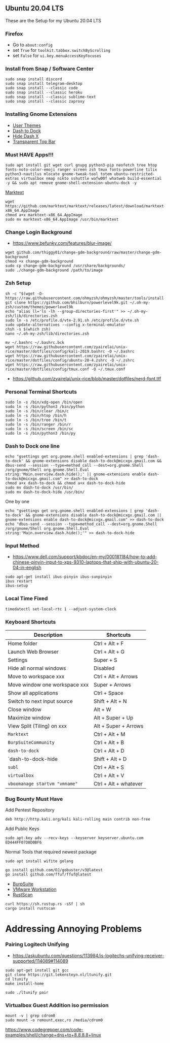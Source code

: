 ## Ubuntu 20.04 LTS
These are the Setup for my Ubuntu 20.04 LTS

### Firefox
- Go to `about:config`  
- set `True` for `toolkit.tabbox.switchByScrolling`
- set `False` for `ui.key.menuAccessKeyFocuses`

### Install from Snap / Software Center
```
sudo snap install discord
sudo snap install telegram-desktop
sudo snap install --classic code
sudo snap install --classic heroku
sudo snap install --classic sublime-text
sudo snap install --classic zaproxy
```

### Installing Gnome Extensions
- [User Themes](https://extensions.gnome.org/extension/19/user-themes/)
- [Dash to Dock](https://extensions.gnome.org/extension/307/dash-to-dock/)
- [Hide Dash X](https://extensions.gnome.org/extension/805/hide-dash/)
- [Transparent Top Bar](https://extensions.gnome.org/extension/1708/transparent-top-bar/)

### Must HAVE Apps!!!
```
sudo apt install git wget curl gnupg python3-pip neofetch tree htop fonts-noto-color-emoji ranger screen zsh tmux fonts-powerline tilix python3-nautilus mlocate gnome-tweak-tool totem ubuntu-restricted-extras virtualbox nmap nikto sshuttle wafw00f whatweb build-essential -y && sudo apt remove gnome-shell-extension-ubuntu-dock -y
```

[Marktext](https://marktext.app/)
```
wget https://github.com/marktext/marktext/releases/latest/download/marktext-x86_64.AppImage
chmod a+x marktext-x86_64.AppImage
sudo mv marktext-x86_64.AppImage /usr/bin/marktext
```

### Change Login Background
- https://www.befunky.com/features/blur-image/
```
wget github.com/thiggy01/change-gdm-background/raw/master/change-gdm-background
chmod +x change-gdm-background
sudo cp change-gdm-background /usr/share/backgrounds/
sudo ./change-gdm-background /path/to/image
```

### Zsh Setup
```
sh -c "$(wget -O- https://raw.githubusercontent.com/ohmyzsh/ohmyzsh/master/tools/install.sh)"
git clone https://github.com/bhilburn/powerlevel9k.git ~/.oh-my-zsh/custom/themes/powerlevel9k
echo "alias ll='ls -lh --group-directories-first'" >> ~/.oh-my-zsh/lib/directories.zsh
sudo ln -s /etc/profile.d/vte-2.91.sh /etc/profile.d/vte.sh
sudo update-alternatives --config x-terminal-emulator
chsh -s $(which zsh)
nano ~/.oh-my-zsh/lib/directories.zsh

mv ~/.bashrc ~/.bashrc.bck
wget https://raw.githubusercontent.com/zyairelai/unix-rice/master/dotfiles/config/kali-2019.bashrc -O ~/.bashrc
wget https://raw.githubusercontent.com/zyairelai/unix-rice/master/dotfiles/config/ubuntu-20-4.zshrc -O ~/.zshrc
wget https://raw.githubusercontent.com/zyairelai/unix-rice/master/dotfiles/config/tmux.conf -O ~/.tmux.conf
```
- https://github.com/zyairelai/unix-rice/blob/master/dotfiles/nerd-font.ttf

### Personal Terminal Shortcuts
```
sudo ln -s /bin/xdg-open /bin/open
sudo ln -s /bin/python3 /bin/python
sudo ln -s /bin/clear /bin/c
sudo ln -s /bin/htop /bin/h
sudo ln -s /bin/tree /bin/t
sudo ln -s /bin/ranger /bin/r
sudo ln -s /bin/screen /bin/sc
sudo ln -s /bin/python3 /bin/py
```
### Dash to Dock one line
```
echo "gsettings get org.gnome.shell enabled-extensions | grep 'dash-to-dock' && gnome-extensions disable dash-to-dock@micxgx.gmail.com && dbus-send --session --type=method_call --dest=org.gnome.Shell /org/gnome/Shell org.gnome.Shell.Eval string:'Main.overview.dash.hide();' || gnome-extensions enable dash-to-dock@micxgx.gmail.com" >> dash-to-dock
chmod a+x dash-to-dock && chmod a+x dash-to-dock-hide
sudo mv dash-to-dock /usr/bin/
sudo mv dash-to-dock-hide /usr/bin/
```
One by one
```
echo "gsettings get org.gnome.shell enabled-extensions | grep 'dash-to-dock' && gnome-extensions disable dash-to-dock@micxgx.gmail.com || gnome-extensions enable dash-to-dock@micxgx.gmail.com" >> dash-to-dock
echo "dbus-send --session --type=method_call --dest=org.gnome.Shell /org/gnome/Shell org.gnome.Shell.Eval string:'Main.overview.dash.hide();'" >> dash-to-dock-hide
```

### Input Method
- https://www.dell.com/support/kbdoc/en-my/000181184/how-to-add-chinese-pinyin-input-to-xps-9310-laptops-that-ship-with-ubuntu-20-04-in-english
```
sudo apt-get install ibus-pinyin ibus-sunpinyin
ibus restart
ibus-setup
```

### Local Time Fixed
```
timedatectl set-local-rtc 1 --adjust-system-clock
```

### Keyboard Shortcuts
| Description                              | Shortcuts             | 
| ---------------------------------------- | --------------------- |
| Home folder                              | Ctrl + Alt + F        | 
| Launch Web Browser                       | Ctrl + Alt + G        | 
| Settings                                 | Super + S             | 
| Hide all normal windows                  | Disabled              | 
| Move to workspace xxx                    | Ctrl + Alt + Arrows   | 
| Move window one workspace xxx            | Super + Arrows        | 
| Show all applications                    | Ctrl + Space          | 
| Switch to next input source              | Shift + Alt + N       |
| Close window                             | Alt + W               |
| Maximize window                          | Alt + Super + Up      |
| View Split (Tiling) on xxx               | Alt + Super + Arrows  |
| `Marktext`                               | Ctrl + Alt + M        |
| `BurpSuiteCommunity`                     | Ctrl + Alt + B        |
| `dash-to-dock`                           | Ctrl + Alt + D        |
| `dash-to-dock-hide                       | Shift + Alt + D       |
| `subl`                                   | Ctrl + Alt + S        |
| `virtualbox`                             | Ctrl + Alt + V        |
| `vboxmanage startvm "vmname"`            | Ctrl + Alt + whatever |

### Bug Bounty Must Have
Add Pentest Repository
```
deb http://http.kali.org/kali kali-rolling main contrib non-free
```
Add Public Keys
```
sudo apt-key adv --recv-keys --keyserver keyserver.ubuntu.com ED444FF07D8D0BF6
```
Normal Tools that required newest package
```
sudo apt install wifite golang
```
```
go install github.com/OJ/gobuster/v3@latest
go install github.com/ffuf/ffuf@latest
```

- [BurpSuite](https://portswigger.net/burp/documentation/desktop/getting-started/download-and-install)
- [VMware Workstation](https://www.vmware.com/asean/products/workstation-pro/workstation-pro-evaluation.html)
- [RustScan](https://doc.rust-lang.org/cargo/getting-started/installation.html)
```
curl https://sh.rustup.rs -sSf | sh
cargo install rustscan
```

# Addressing Annoying Problems

### Pairing Logitech Unifying
- https://askubuntu.com/questions/113984/is-logitechs-unifying-receiver-supported/114089#114089
```
sudo apt-get install git gcc
git clone https://git.lekensteyn.nl/ltunify.git
cd ltunify
make install-home

sudo ./ltunify pair
```

### Virtualbox Guest Addition iso permission
```
mount -v | grep cdrom0
sudo mount -o remount,exec,ro /media/cdrom0
```

https://www.codegrepper.com/code-examples/shell/change+dns+to+8.8.8.8+linux

